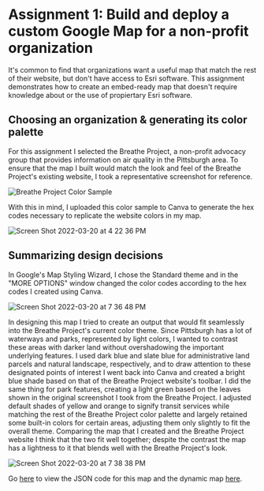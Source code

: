 # Assignment 1: Build and deploy a custom Google Map for a non-profit organization
It's common to find that organizations want a useful map that match the rest of their website, but don't have access to Esri software. This assignment demonstrates how to create an embed-ready map that doesn't require knowledge about or the use of propiertary Esri software.

## Choosing an organization & generating its color palette
For this assignment I selected the Breathe Project, a non-profit advocacy group that provides information on air quality in the Pittsburgh area. To ensure that the map I built would match the look and feel of the Breathe Project's existing website, I took a representative screenshot for reference.

![Breathe Project Color Sample](https://user-images.githubusercontent.com/92963323/159184287-19da4ff5-fef8-4280-b7d8-16b4be307027.png)

With this in mind, I uploaded this color sample to Canva to generate the hex codes necessary to replicate the website colors in my map.

![Screen Shot 2022-03-20 at 4 22 36 PM](https://user-images.githubusercontent.com/92963323/159184525-922729d2-1859-4c49-81a2-d86d3cd0089e.png)

## Summarizing design decisions
In Google's Map Styling Wizard, I chose the Standard theme and in the "MORE OPTIONS" window changed the color codes according to the hex codes I created using Canva.

![Screen Shot 2022-03-20 at 7 36 48 PM](https://user-images.githubusercontent.com/92963323/159190942-945ec92c-3458-427f-a101-3489f692a468.png)

In designing this map I tried to create an output that would fit seamlessly into the Breathe Project's current color theme. Since Pittsburgh has a lot of waterways and parks, represented by light colors, I wanted to contrast these areas with darker land without overshadowing the important underlying features. I used dark blue and slate blue for administrative land parcels and natural landscape, respectively, and to draw attention to these designated points of interest I went back into Canva and created a bright blue shade based on that of the Breathe Project website's toolbar. I did the same thing for park features, creating a light green based on the leaves shown in the original screenshot I took from the Breathe Project. I adjusted default shades of yellow and orange to signify transit services while matching the rest of the Breathe Project color palette and largely retained some built-in colors for certain areas, adjusting them only slightly to fit the overall theme. Comparing the map that I created and the Breathe Project website I think that the two fit well together; despite the contrast the map has a lightness to it that blends well with the Breathe Project's look.

![Screen Shot 2022-03-20 at 7 38 38 PM](https://user-images.githubusercontent.com/92963323/159190964-133062c0-b6ad-4f4f-8341-b9c6562b635e.png)

Go [here](/jsoncode1.md) to view the JSON code for this map and the dynamic map [here](/Week1Map.html). 
